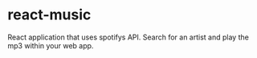 # react-music
React application that uses spotifys API. Search for an artist and play the mp3 within your web app. 
